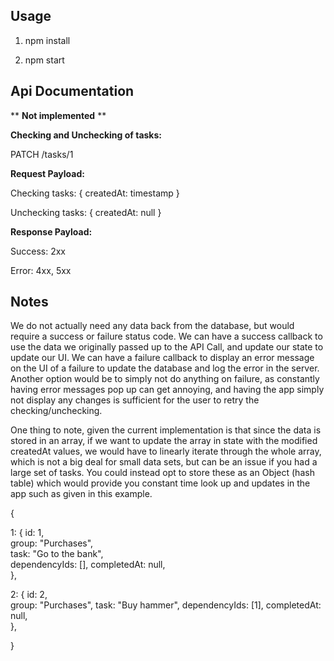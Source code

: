 ## Usage

1. npm install

2. npm start

## Api Documentation

** **Not implemented** **


**Checking and Unchecking of tasks:**

PATCH /tasks/1

**Request Payload:**

Checking tasks: 
	{
		createdAt: timestamp
	}

Unchecking tasks:
	{
		createdAt: null
	}

**Response Payload:**

Success: 2xx

Error: 4xx, 5xx

## Notes

We do not actually need any data back from the database, but would require a success or
failure status code. We can have a success callback to use the data we originally passed
up to the API Call, and update our state to update our UI. We can have a failure callback
to display an error message on the UI of a failure to update the database and log the 
error in the server. Another option would be to simply not do anything on failure, as
constantly having error messages pop up can get annoying, and having the app simply
not display any changes is sufficient for the user to retry the checking/unchecking.

One thing to note, given the current implementation is that since the data is stored in
an array, if we want to update the array in state with the modified createdAt values, we would have
to linearly iterate through the whole array, which is not a big deal for small data sets,
but can be an issue if you had a large set of tasks. You could instead opt to store these
as an Object (hash table) which would provide you constant time look up and updates in the
app such as given in this example.

{

  1:  {
    	id: 1,			
	group: "Purchases",			
	task: "Go to the bank",			
    	dependencyIds: [],
        completedAt: null,			
      },	
      
  2:  {
    	id: 2,	
    	group: "Purchases",	
    	task: "Buy hammer",
    	dependencyIds: [1],	
    	completedAt: null,	
      },
		
}
